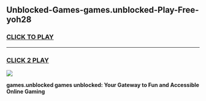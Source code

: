 
## Unblocked-Games-games.unblocked-Play-Free-yoh28
<h3>
<a href="https://premium76.site?title=games.unblocked&ref=23A">CLICK TO PLAY</a></h3>
<hr>

<h3>
<a href="https://premium76.site?title=games.unblocked&ref=23A">CLICK 2 PLAY</a>
  
</h3>

<a href="https://premium76.site?title=games.unblocked&ref=23A"><img src="https://clearcache.store/games.png"></a>


**games.unblocked games unblocked: Your Gateway to Fun and Accessible Online Gaming**
